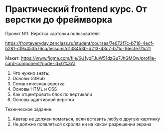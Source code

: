 # Практический frontend курс. От верстки до фреймворка
Проект №1. Верстка карточки пользователя

https://fronteveryday.zenclass.ru/student/courses/7e672f7c-b716-4ecf-b281-c19a453b76ca/lessons/d138453b-d213-43c7-b71c-16ecfe7f1c21

Макет: https://www.figma.com/file/GJ1ypFJuW51dzGu7JhGMQw/profile-card-component?node-id=0%3A1
1. Что нужно знать:
2. Основы GitHub
3. Семантическая верстка
4. Основы HTML и CSS
5. Как отцентровать блок по вертикали
6. Основы адаптивной верстки

Техническое задание:
1. Аватар не должен ломаться, если вставить любую другую картинку
2. Не должно появляться скролла ни на каком разрешении экрана

